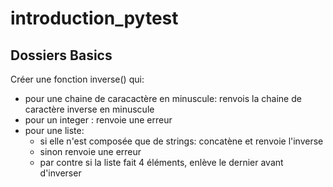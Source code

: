 # introduction_pytest

## Dossiers Basics

Créer une fonction inverse() qui:
- pour une chaine de caracactère en minuscule: renvois la chaine de caractère inverse en minuscule
- pour un integer : renvoie une erreur
- pour une liste:
    - si elle n'est composée que de strings: concatène et renvoie l'inverse
    - sinon renvoie une erreur
    - par contre si la liste fait 4 éléments, enlève le dernier avant d'inverser